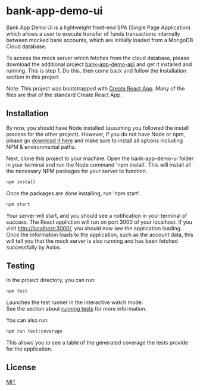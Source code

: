 # bank-app-demo-ui

Bank App Demo UI is a lightweight front-end SPA (Single Page Application) which allows a user to execute transfer of funds transactions internally between mocked bank accounts, which are initially loaded from a MongoDB Cloud database. 

To access the mock server which fetches from the cloud database, please download the additional project [bank-app-demo-api](https://github.com/S78901/bank-app-demo-api) and get it installed and running. This is step 1. Do this, then come back and follow the Installation section in this project.

Note: This project was bootstrapped with [Create React App](https://github.com/facebook/create-react-app). Many of the files are that of the standard Create React App.

## Installation

By now, you should have Node installed (assuming you followed the install process for the other project). However, if you do not have Node or npm, please go [download it here](https://nodejs.org/en/download/) and make sure to install all options including NPM & environmental paths.

Next, clone this project to your machine. Open the bank-app-demo-ui folder in your terminal and run the Node command 'npm install'. This will install all the necessary NPM packages for your server to function.

```bash
npm install
```

Once the packages are done installing, run 'npm start'. 

```bash
npm start
```
Your server will start, and you should see a notification in your terminal of success. The React appliction will run on port 3000 of your localhost. If you visit [http://localhost:3000/](http://localhost:3000/), you should now see the application loading. Once the information loads to the application, such as the account data, this will tell you that the mock server is also running and has been fetched successfully by Axios.

## Testing

In the project directory, you can run:

```bash
npm test
```

Launches the test runner in the interactive watch mode.\
See the section about [running tests](https://facebook.github.io/create-react-app/docs/running-tests) for more information.

You can also run:

```bash
npm run test:coverage
```

This allows you to see a table of the generated coverage the tests provide for the application.

## License
[MIT](https://choosealicense.com/licenses/mit/)